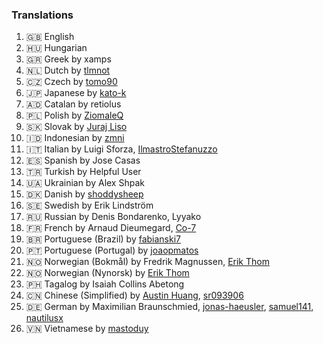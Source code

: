 ### Translations
1. 🇬🇧 English
2. 🇭🇺 Hungarian
3. 🇬🇷 Greek by xamps
4. 🇳🇱 Dutch by [tlmnot](https://github.com/tlmnot)
5. 🇨🇿 Czech by [tomo90](https://github.com/tomo90)
6. 🇯🇵 Japanese by [kato-k](https://github.com/kato-k)
7. 🇦🇩 Catalan by retiolus
8. 🇵🇱 Polish by [ZiomaleQ](https://github.com/ZiomaleQ)
9. 🇸🇰 Slovak by [Juraj Liso](https://github.com/LiJu09)
10. 🇮🇩 Indonesian by [zmni](https://github.com/zmni)
11. 🇮🇹 Italian by Luigi Sforza, [IlmastroStefanuzzo](https://github.com/IlmastroStefanuzzo)
12. 🇪🇸 Spanish by Jose Casas
13. 🇹🇷 Turkish by Helpful User
14. 🇺🇦 Ukrainian by Alex Shpak
15. 🇩🇰 Danish by [shoddysheep](https://github.com/shoddysheep)
16. 🇸🇪 Swedish by Erik Lindström
17. 🇷🇺 Russian by Denis Bondarenko, Lyyako
18. 🇫🇷 French by Arnaud Dieumegard, [Co-7](https://github.com/Co-7)
19. 🇧🇷 Portuguese (Brazil) by [fabianski7](https://github.com/fabianski7)
20. 🇵🇹 Portuguese (Portugal) by [joaopmatos](https://github.com/joaopmatos)
21. 🇳🇴 Norwegian (Bokmål) by Fredrik Magnussen, [Erik Thom](https://github.com/erikthm)
22. 🇳🇴 Norwegian (Nynorsk) by [Erik Thom](https://github.com/erikthm)
23. 🇵🇭 Tagalog by Isaiah Collins Abetong
24. 🇨🇳 Chinese (Simplified) by [Austin Huang](https://github.com/austinhuang0131), [sr093906](https://github.com/sr093906)
25. 🇩🇪 German by Maximilian Braunschmied, [jonas-haeusler](https://github.com/jonas-haeusler),
[samuel141](https://github.com/samuel141), [nautilusx](https://github.com/nautilusx)
26. 🇻🇳 Vietnamese by [mastoduy](https://github.com/mastoduy)